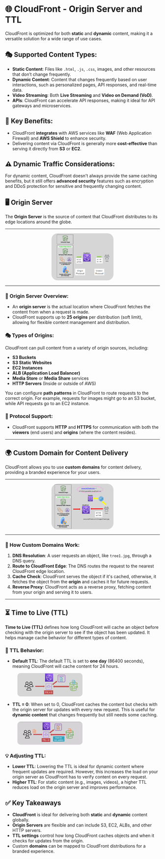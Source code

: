 # **🌐 CloudFront - Origin Server and TTL**

CloudFront is optimized for both **static** and **dynamic** content, making it a versatile solution for a wide range of use cases.

## **🎭 Supported Content Types:**

- **Static Content**: Files like `.html`, `.js`, `.css`, images, and other resources that don’t change frequently.
- **Dynamic Content**: Content that changes frequently based on user interactions, such as personalized pages, API responses, and real-time data.
- **Video Streaming**: Both **Live Streaming** and **Video on Demand (VoD)**.
- **APIs**: CloudFront can accelerate API responses, making it ideal for API gateways and microservices.

## **💖 Key Benefits:**

- CloudFront **integrates** with AWS services like **WAF** (Web Application Firewall) and **AWS Shield** to enhance security.
- Delivering content via CloudFront is generally more **cost-effective** than serving it directly from **S3** or **EC2**.

## **⚠️ Dynamic Traffic Considerations:**

For dynamic content, CloudFront doesn't always provide the same caching benefits, but it still offers **advanced security** features such as encryption and DDoS protection for sensitive and frequently changing content.

## **🖥️ Origin Server**

The **Origin Server** is the source of content that CloudFront distributes to its edge locations around the globe.

---

<div style="text-align: center;">
  <img src="images/cdn-origin-server.png" alt="Origin Server" style="border-radius: 20px; width: 40%;">
</div>

---

### **📌 Origin Server Overview:**

- An **origin server** is the actual location where CloudFront fetches the content from when a request is made.
- CloudFront supports up to **25 origins** per distribution (soft limit), allowing for flexible content management and distribution.

### **🎭 Types of Origins:**

CloudFront can pull content from a variety of origin sources, including:

- **S3 Buckets**
- **S3 Static Websites**
- **EC2 Instances**
- **ALB (Application Load Balancer)**
- **Media Store** or **Media Share** services
- **HTTP Servers** (Inside or outside of AWS)

You can configure **path patterns** in CloudFront to route requests to the correct origin. For example, requests for images might go to an S3 bucket, while API requests go to an EC2 instance.

### **🛜 Protocol Support:**

- CloudFront supports **HTTP** and **HTTPS** for communication with both the **viewers** (end users) and **origins** (where the content resides).

---

## **🌍 Custom Domain for Content Delivery**

CloudFront allows you to use **custom domains** for content delivery, providing a branded experience for your users.

---

<div style="text-align: center;">
  <img src="images/cdn-custom-domain.png" alt="Custom Domain for Content Delivery" style="border-radius: 20px; width: 40%;">
</div>

---

### **🤔 How Custom Domains Work:**

1. **DNS Resolution**: A user requests an object, like `tree1.jpg`, through a DNS query.
2. **Route to CloudFront Edge**: The DNS routes the request to the nearest CloudFront edge location.
3. **Cache Check**: CloudFront serves the object if it's cached, otherwise, it fetches the object from the **origin** and caches it for future requests.
4. **Reverse Proxy**: CloudFront acts as a reverse proxy, fetching content from your origin and serving it to users.

---

## **⏳ Time to Live (TTL)**

**Time to Live (TTL)** defines how long CloudFront will cache an object before checking with the origin server to see if the object has been updated. It helps manage cache behavior for different types of content.

### **🤔 TTL Behavior:**

- **Default TTL**: The default TTL is set to **one day** (86400 seconds), meaning CloudFront will cache content for 24 hours.

<div style="text-align: left; padding: 0 40px">
  <img src="images/cdn-ttl.png" alt="CDN TTL" style="border-radius: 10px; width: 50%;">
</div>

- **TTL = 0**: When set to 0, CloudFront caches the content but checks with the origin server for updates with every new request. This is useful for **dynamic content** that changes frequently but still needs some caching.

<div style="text-align: left; padding: 0 40px">
  <img src="images/cdn-zero-ttl.png" alt="CDN TTL=0" style="border-radius: 10px; width: 50%;">
</div>

### **💡 Adjusting TTL:**

- **Lower TTL**: Lowering the TTL is ideal for dynamic content where frequent updates are required. However, this increases the load on your origin server as CloudFront has to verify content on every request.
- **Higher TTL**: For static content (e.g., images, videos), a higher TTL reduces load on the origin server and improves performance.

## **✅ Key Takeaways**

- **CloudFront** is ideal for delivering both **static** and **dynamic** content globally.
- **Origin Servers** are flexible and can include S3, EC2, ALBs, and other HTTP servers.
- **TTL settings** control how long CloudFront caches objects and when it checks for updates from the origin.
- Custom **domains** can be mapped to CloudFront distributions for a branded experience.
